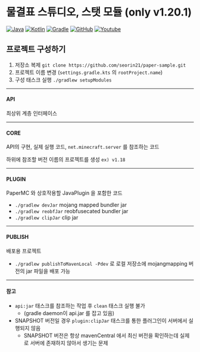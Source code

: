 # 물결표 스튜디오, 스탯 모듈 (only v1.20.1)

[![Java](https://img.shields.io/badge/java-17-ED8B00.svg?logo=java)](https://www.azul.com/)
[![Kotlin](https://img.shields.io/badge/kotlin-2.1.0-585DEF.svg?logo=kotlin)](http://kotlinlang.org)
[![Gradle](https://img.shields.io/badge/gradle-8.2.1-02303A.svg?logo=gradle)](https://gradle.org)
[![GitHub](https://img.shields.io/github/license/seorin21/paper-sample-complex)](https://www.gnu.org/licenses/gpl-3.0.html)
[![Youtube](https://img.shields.io/badge/youtube-서린-red.svg?logo=youtube)](https://www.youtube.com/@seorin._.021)

## 프로젝트 구성하기

1. 저장소 복제 `git clone https://github.com/seorin21/paper-sample.git`
2. 프로젝트 이름 변경 (`settings.gradle.kts` 의 `rootProject.name`)
3. 구성 태스크 실행 `./gradlew setupModules`

---

#### API

최상위 계층 인터페이스

---

#### CORE 

API의 구현, 실제 실행 코드, `net.minecraft.server` 를 참조하는 코드

하위에 참조할 버전 이름의 프로젝트를 생성 `ex) v1.18`

---

#### PLUGIN

PaperMC 와 상호작용할 JavaPlugin 을 포함한 코드

* `./gradlew devJar` mojang mapped bundler jar
* `./gradlew reobfJar` reobfusecated bundler jar
* `./gradlew clipJar` clip jar

---

#### PUBLISH

배포용 프로젝트

* `./gradlew publishToMavenLocal -Pdev` 로 로컬 저장소에 mojangmapping 버전의 jar 파일을 배포 가능

---

#### 참고

* `api:jar` 태스크를 참조하는 작업 후 `clean` 태스크 실행 불가
    * (gradle daemon이 api.jar 를 잡고 있음)
* SNAPSHOT 버전일 경우 `plugin:clipJar` 태스크를 통한 플러그인이 서버에서 실행되지 않음
    * SNAPSHOT 버전은 항상 mavenCentral 에서 최신 버전을 확인하는데 실제로 서버에 존재하지 않아서 생기는 문제 
